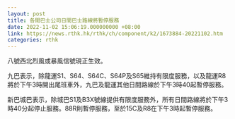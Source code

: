 ```yaml
---
layout: post
title: 各間巴士公司日間巴士路線將暫停服務
date: 2022-11-02 15:06:19.000000000 +08:00
link: https://news.rthk.hk/rthk/ch/component/k2/1673884-20221102.htm
categories: rthk
---
```


八號西北烈風或暴風信號現正生效。

九巴表示，除龍運S1、S64、S64C、S64P及S65維持有限度服務，以及龍運R8將於下午3時開出尾班車外，九巴及龍運其他日間路線於下午3時40起暫停服務。

新巴城巴表示，除城巴S1及B3X號線提供有限度服務外，所有日間路線將於下午3時40分起停止服務。88R則暫停服務，至於15C及R8在下午3時起暫停服務。
